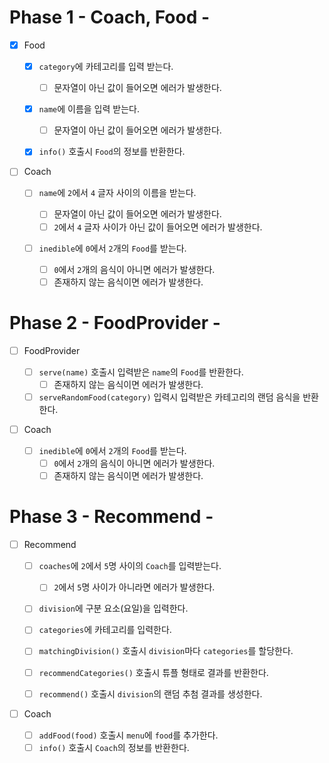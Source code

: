 # Phase 1 - Coach, Food -

- [x] Food

  - [x] `category`에 카테고리를 입력 받는다.

    - [ ] 문자열이 아닌 값이 들어오면 에러가 발생한다.

  - [x] `name`에 이름을 입력 받는다.

    - [ ] 문자열이 아닌 값이 들어오면 에러가 발생한다.

  - [x] `info()` 호출시 `Food`의 정보를 반환한다.

- [ ] Coach

  - [ ] `name`에 `2`에서 `4` 글자 사이의 이름을 받는다.

    - [ ] 문자열이 아닌 값이 들어오면 에러가 발생한다.
    - [ ] `2`에서 `4` 글자 사이가 아닌 값이 들어오면 에러가 발생한다.

  - [ ] `inedible`에 `0`에서 `2`개의 `Food`를 받는다.
    - [ ] `0`에서 `2`개의 음식이 아니면 에러가 발생한다.
    - [ ] 존재하지 않는 음식이면 에러가 발생한다.

# Phase 2 - FoodProvider -

- [ ] FoodProvider

  - [ ] `serve(name)` 호출시 입력받은 `name`의 `Food`를 반환한다.
    - [ ] 존재하지 않는 음식이면 에러가 발생한다.
  - [ ] `serveRandomFood(category)` 입력시 입력받은 카테고리의 랜덤 음식을 반환한다.

- [ ] Coach

  - [ ] `inedible`에 `0`에서 `2`개의 `Food`를 받는다.
    - [ ] `0`에서 `2`개의 음식이 아니면 에러가 발생한다.
    - [ ] 존재하지 않는 음식이면 에러가 발생한다.

# Phase 3 - Recommend -

- [ ] Recommend

  - [ ] `coaches`에 `2`에서 `5`명 사이의 `Coach`를 입력받는다.
    - [ ] `2`에서 `5`명 사이가 아니라면 에러가 발생한다.
  - [ ] `division`에 구분 요소(요일)을 입력한다.
  - [ ] `categories`에 카테고리를 입력한다.

  - [ ] `matchingDivision()` 호출시 `division`마다 `categories`를 할당한다.

  - [ ] `recommendCategories()` 호출시 튜플 형태로 결과를 반환한다.

  - [ ] `recommend()` 호출시 `division`의 랜덤 추첨 결과를 생성한다.

- [ ] Coach

  - [ ] `addFood(food)` 호출시 `menu`에 `food`를 추가한다.
  - [ ] `info()` 호출시 `Coach`의 정보를 반환한다.
